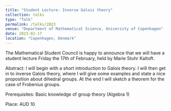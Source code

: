 ```yaml
---
title: "Student Lecture: Inverse Galois theory"
collection: talks
type: "Talk"
permalink: /talks/2023
venue: "Department of Mathematical Science, University of Copenhagen"
date: 2023-02-17
location: "Copenhagen, Denmark"
---
```


The Mathematical Student Council is happy to announce that we will have a student lecture Friday the 17th of February, held by Marie Stuhr Kaltoft.

Abstract: I will begin with a short introduction to Galois theory. I will then get in to inverse Galois theory, where I will give some examples and state a nice proposition about dihedral groups. At the end I will sketch a theorem for the case of Frobenius groups.

Prerequisites: Basic knowledge of group theory (Algebra 1)

Place: AUD 10